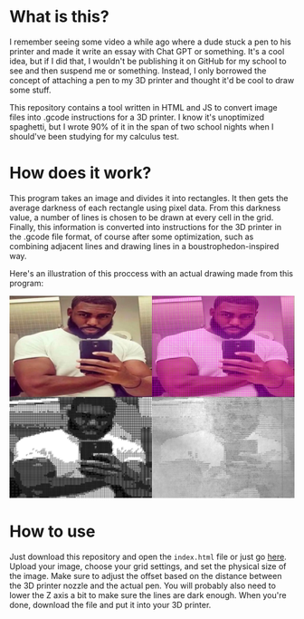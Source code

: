 # What is this?

I remember seeing some video a while ago where a dude stuck a pen to his printer and made it write an essay with Chat GPT or something. It's a cool idea, but if I did that, I wouldn't be publishing it on GitHub for my school to see and then suspend me or something. Instead, I only borrowed the concept of attaching a pen to my 3D printer and thought it'd be cool to draw some stuff.

This repository contains a tool written in HTML and JS to convert image files into .gcode instructions for a 3D printer. I know it's unoptimized spaghetti, but I wrote 90% of it in the span of two school nights when I should've been studying for my calculus test.

# How does it work?

This program takes an image and divides it into rectangles. It then gets the average darkness of each rectangle using pixel data. From this darkness value, a number of lines is chosen to be drawn at every cell in the grid. Finally, this information is converted into instructions for the 3D printer in the .gcode file format, of course after some optimization, such as combining adjacent lines and drawing lines in a boustrophedon-inspired way.

Here's an illustration of this proccess with an actual drawing made from this program: 

![The 4 main steps are shown, being the original image, a grid division, a digital line drawing, and a physical drawing.](example.png)

# How to use

Just download this repository and open the `index.html` file or just go [here](https://arjhantoteck.vercel.app/da%20vinci%20machine/). Upload your image, choose your grid settings, and set the physical size of the image. Make sure to adjust the offset based on the distance between the 3D printer nozzle and the actual pen. You will probably also need to lower the Z axis a bit to make sure the lines are dark enough. When you're done, download the file and put it into your 3D printer.

